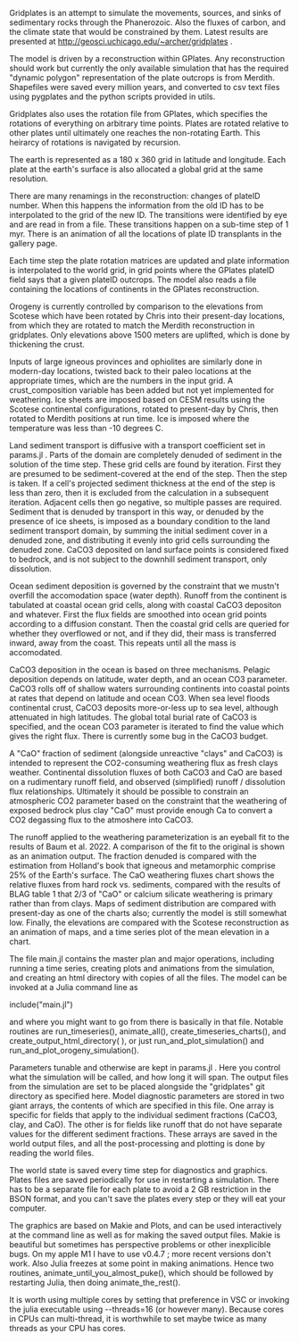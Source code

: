 Gridplates is an attempt to simulate the movements, sources, and sinks of sedimentary rocks through the Phanerozoic. Also the fluxes of carbon, and the climate state that would be constrained by them.  Latest results are presented at http://geosci.uchicago.edu/~archer/gridplates .  

The model is driven by a reconstruction within GPlates.  Any reconstruction should work but currently the only available simulation that has the required "dynamic polygon" representation of the plate outcrops is from Merdith.  Shapefiles were saved every million years, and converted to csv text files using pygplates and the python scripts provided in utils.  

Gridplates also uses the rotation file from GPlates, which specifies the rotations of everything on arbitrary time points.  Plates are rotated relative to other plates until ultimately one reaches the non-rotating Earth.  This heirarcy of rotations is navigated by recursion.

The earth is represented as a 180 x 360 grid in latitude and longitude.  Each plate at the earth's surface is also allocated a global grid at the same resolution.  

There are many renamings in the reconstruction: changes of plateID number.  When this happens the information from the old ID has to be interpolated to the grid of the new ID.  The transitions were identified by eye and are read in from a file.  These transitions happen on a sub-time step of 1 myr.  There is an animation of all the locations of plate ID transplants in the 
gallery page.  

Each time step the plate rotation matrices are updated and plate information is interpolated to the world grid, in grid points where the GPlates plateID field says that a given plateID outcrops.  The model also reads a file containing the locations of continents in the GPlates reconstruction.  

Orogeny is currently controlled by comparison to the elevations from Scotese which have been rotated
by Chris into their present-day locations, from which they are rotated to match the Merdith 
reconstruction in gridplates.  Only elevations above 1500 meters are uplifted, which is done by 
thickening the crust.  

Inputs of large igneous provinces and ophiolites are similarly done in modern-day locations, twisted
back to their paleo locations at the appropriate times, which are the numbers in the input grid. A 
crust_composition variable has been added but not yet implemented for weathering.  Ice sheets are 
imposed based on CESM results using the Scotese continental configurations, rotated to present-day by
Chris, then rotated to Merdith positions at run time.  Ice is imposed where the temperature was less
than -10 degrees C.  

Land sediment transport is diffusive with a transport coefficient set in params.jl . Parts of the domain are completely denuded of sediment in the solution of the time step.  These grid cells are found by iteration.  First they are presumed to be sediment-covered at the end of the step.  Then the step is taken.  If a cell's projected sediment thickness at the end of the step is less than zero, then it is excluded from the calculation in a subsequent iteration.  Adjacent cells then go negative, so multiple passes are required.  Sediment that is denuded by transport in this way, or denuded by the presence of
ice sheets, is imposed as a boundary condition to the land sediment transport domain, by summing the 
initial sediment cover in a denuded zone, and distributing it evenly into grid cells surrounding the
denuded zone.  CaCO3 deposited on land surface points is considered fixed to bedrock, and is not subject to 
the downhill sediment transport, only dissolution.  

Ocean sediment deposition is governed by the constraint that we mustn't overfill the accomodation space (water depth).  Runoff from the continent is tabulated at coastal ocean grid cells, along with coastal CaCO3 depositon and whatever.  First the flux fields are smoothed into ocean grid points according to a diffusion constant.  Then the coastal grid cells are queried for whether they overflowed or not, and if they did, their mass is transferred inward, away from the coast.  This repeats until all the mass is accomodated. 

CaCO3 deposition in the ocean is based on three mechanisms.  Pelagic deposition depends on latitude, water depth, and an ocean CO3 parameter.  CaCO3 rolls off of shallow waters surrounding continents into coastal points at rates that depend on latitude and ocean CO3.  When sea level floods continental crust, CaCO3 deposits more-or-less up to sea level, although attenuated in high latitudes.  The global total burial rate of CaCO3 is specified, and the ocean CO3 parameter is iterated to find the value which gives the right flux.  There is currently some bug in the CaCO3 budget.  

A "CaO" fraction of sediment (alongside unreactive "clays" and CaCO3) is intended to represent the CO2-consuming weathering flux as fresh clays weather.  Continental dissolution fluxes of both CaCO3 and CaO are based on a rudimentary runoff field, and observed (simplified) runoff / dissolution flux relationships.  Ultimately it should be possible to constrain an atmospheric CO2 parameter based on the constraint that the weathering of exposed bedrock plus clay "CaO" must provide enough Ca to convert a CO2 degassing flux to the atmoshere into CaCO3. 

The runoff applied to the weathering parameterization is an eyeball fit to the results of Baum et al. 2022.  A comparison of the fit to the original is shown as an animation output.  The fraction denuded is compared with the estimation from Holland's book that igneous and metamorphic comprise 25% of the Earth's surface. The CaO weathering fluxes chart shows the relative fluxes from hard rock vs. sediments, compared with the results of BLAG table 1 that 2/3 of "CaO" or calcium silicate weathering is primary rather than from clays.  Maps of sediment distribution are compared with present-day as one of the charts also; currently the model is still somewhat low.  Finally, the elevations are compared with the Scotese reconstruction as an animation of maps, and a time series plot of the mean elevation in a chart. 

The file main.jl contains the master plan and major operations, including running a time series, creating plots and animations from the simulation, and creating an html directory with copies of all the files.  The model can be invoked at a Julia command line as 

include("main.jl")

and where you might want to go from there is basically in that file.  Notable routines are run_timeseries(), animate_all(), create_timeseries_charts(), and create_output_html_directory( ), or just run_and_plot_simulation() and run_and_plot_orogeny_simulation().  

Parameters tunable and otherwise are kept in params.jl .  Here you control what the simulation will be called, and how long it will span.  The output files from the simulation are set to be placed alongside the "gridplates" git directory as specified here.  Model diagnostic parameters are stored in two giant arrays, the contents of which are specified in this file.  One array is specific for fields that apply to the individual sediment fractions (CaCO3, clay, and CaO).  The other is for fields like runoff that do not have separate values for the different sediment fractions.  These arrays are saved in the world output files, and all the post-processing and plotting is done by reading the world files.  

The world state is saved every time step for diagnostics and graphics.  Plates files are saved periodically for use in restarting a simulation.  There has to be a separate file for each plate to avoid a 2 GB restriction in the BSON format, and you can't save the plates every step or they will eat your computer.  

The graphics are based on Makie and Plots, and can be used interactively at the command line as well as for making the saved output files. Makie is beautiful but sometimes has perspective problems or other inexplicible bugs.  On my apple M1 I have to use v0.4.7 ; more recent versions don't work.  Also Julia freezes at some point in making animations.  Hence two routines, animate_until_you_almost_puke(), which should be followed by restarting Julia, then doing animate_the_rest().

It is worth using multiple cores by setting that preference in VSC or invoking the julia executable using --threads=16 (or however many).  Because cores in CPUs can multi-thread, it is worthwhile to set
maybe twice as many threads as your CPU has cores.  







